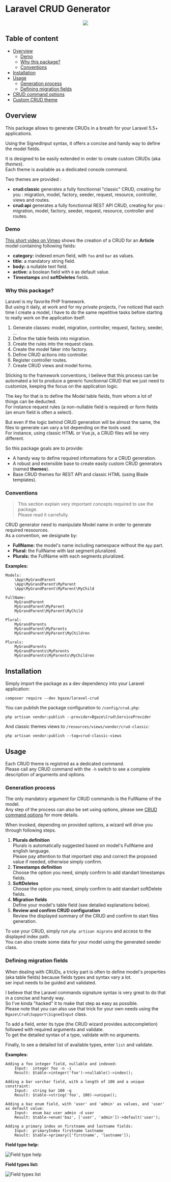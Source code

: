 # Laravel CRUD Generator

<p align="center">
    <img src="doc/assets/demo.png">
</p>

## Table of content

* [Overview](#overview)
    * [Demo](#demo)
    * [Why this package?](#why-this-package)
    * [Conventions](#conventions)
* [Installation](#installation)
* [Usage](#usage)
    * [Generation process](#generation-process)
    * [Defining migration fields](#defining-migration-fields)
* [CRUD command options](doc/crud-options.md)
* [Custom CRUD theme](doc/custom-theme.md)

## Overview

This package allows to generate CRUDs in a breath for your Laravel 5.5+ applications.

Using the SignedInput syntax, it offers a concise and handy way to define the model fields.

It is designed to be easily extended in order to create custom CRUDs (aka _themes_).  
Each theme is available as a dedicated console command.

Two themes are provided :

* **crud:classic** generates a fully fonctionnal "classic" CRUD, creating for you : migration, model, factory, seeder, request, resource, controller, views and routes.
* **crud:api** generates a fully fonctionnal REST API CRUD, creating for you : migration, model, factory, seeder, request, resource, controller and routes.

### Demo

[This short video on Vimeo](https://vimeo.com/330304646) shows the creation of a CRUD for an **Article** model containing following fields:

* **category:** indexed enum field, with `foo` and `bar` as values.
* **title:** a mandatory string field.
* **body:** a nullable text field.
* **active:** a boolean field with `0` as default value.
* **Timestamps** and **softDeletes** fields.

### Why this package?

Laravel is my favorite PHP framework.  
But using it daily, at work and for my private projects, I've noticed that each time I create a model, 
I have to do the same repetitive tasks before starting to really work on the application itself:

1. Generate classes: model, migration, controller, request, factory, seeder, ...
2. Define the table fields into migration.
3. Create the rules into the request class.
4. Create the model faker into factory.
5. Define CRUD actions into controller.
6. Register controller routes.
7. Create CRUD views and model forms.

Sticking to the framework conventions, I believe that this process can be automated a lot to produce
a generic functionnal CRUD that we just need to customize, keeping the focus on the application logic.

The key for that is to define the Model table fields, from whom a lot of things can be deducted.  
For instance request rules (a non-nullable field is required) or form fields (an enum field is often a select).

But even if the logic behind CRUD generation will be almost the same, the files to generate can vary a lot depending on the tools used.  
For instance, using classic HTML or Vue.js, a CRUD files will be very different.

So this package goals are to provide:

* A handy way to define required informations for a CRUD generation.
* A robust and extensible base to create easily custom CRUD generators (named **themes**).
* Base CRUD themes for REST API and classic HTML (using Blade templates). 

### Conventions

> This section explain very important concepts required to use the package.  
> Please read it carrefully.

CRUD generator need to manipulate Model name in order to generate required ressources.  
As a convention, we designate by:

* **FullName:** the model's name including namespace without the `App` part. 
* **Plural:** the FullName with last segment pluralized.
* **Plurals:** the FullName with each segments pluralized.

**Examples:**

```
Models:
    \App\MyGrandParent  
    \App\MyGrandParent\MyParent  
    \App\MyGrandParent\MyParent\MyChild

FullName:
    MyGrandParent  
    MyGrandParent\MyParent  
    MyGrandParent\MyParent\MyChild

Plural:
    MyGrandParents  
    MyGrandParent\MyParents  
    MyGrandParent\MyParent\MyChildren

Plurals:
    MyGrandParents  
    MyGrandParents\MyParents  
    MyGrandParents\MyParents\MyChildren
```

## Installation

Simply import the package as a dev dependency into your Laravel application:

```
composer require --dev bgaze/laravel-crud
```

You can publish the package configuration to `/config/crud.php`:

```
php artisan vendor:publish --provider=Bgaze\Crud\ServiceProvider
```

And classic themes views to `/resources/views/vendor/crud-classic`:

```
php artisan vendor:publish --tag=crud-classic-views
```

## Usage

Each CRUD theme is registred as a dedicated command.  
Please call any CRUD command with the `-h` switch to see a complete description of arguments and options. 

### Generation process

The only mandatory argument for CRUD commands is the FullName of the model.  
Any step of the process can also be set using options, please see [CRUD command options](doc/crud-options.md) for more details.

When invoked, depending on provided options, a wizard will drive you through following steps.

1. **Plurals definition**  
Plurals is automatically suggested based on model's FullName and english language.  
Please pay attention to that important step and correct the proposed value if needed, otherwise simply confirm.
2. **Timestamps definition**  
Choose the option you need, simply confirm to add standart timestamps fields.
3. **SoftDeletes**  
Choose the option you need, simply confirm to add standart softDelete fields.
4. **Migration fields**  
Define your model's table field (see detailed explanations below).
5. **Review and confirm CRUD configuration**  
Review the displayed summary of the CRUD and confirm to start files generation.  

To use your CRUD, simply run `php artisan migrate` and access to the displayed index path.  
You can also create some data for your model using the generated seeder class.

### Defining migration fields

When dealing with CRUDs, a tricky part is often to define model's properties (aka table fields) because fields types and syntax vary a lot.  
ser input needs to be guided and validated. 

I believe that the Laravel commands signature syntax is very great to do that in a concise and handy way.  
So I've kinda "hacked" it to make that step as easy as possible.  
Please note that you can also use that trick for your own needs using the `Bgaze\Crud\Support\SignedInput` class.

To add a field, enter its type (the CRUD wizard provides autocompletion) followed with required arguments and validate.  
To get the detailed syntax of a type, validate with no arguments.

Finally, to see a detailed list of available types, enter `list` and validate.

**Examples:**

```
Adding a foo integer field, nullable and indexed:
    Input:  integer foo -n -i
    Result: $table->integer('foo')->nullable()->index();

Adding a bar varchar field, with a length of 100 and a unique constraint:
    Input:  string bar 100 -q
    Result: $table->string('foo', 100)->unique();

Adding a baz enum field, with 'user' and 'admin' as values, and 'user' as default value:
    Input:  enum baz user admin -d user
    Result: $table->enum('baz', ['user', 'admin'])->default('user');

Adding a primary index on firstname and lastname fields:
    Input:  primaryIndex firstname lastname
    Result: $table->primary(['firstname', 'lastname']);
```

**Field type help:**

![Field type help](doc/assets/signed-input-help.png)

**Field types list:**

![Field types list](doc/assets/signed-input-list.png)
